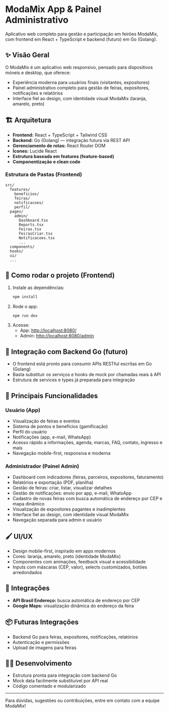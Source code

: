 # ModaMix App & Painel Administrativo

Aplicativo web completo para gestão e participação em feirões ModaMix, com frontend em React + TypeScript e backend (futuro) em Go (Golang).

## ✨ Visão Geral

O ModaMix é um aplicativo web responsivo, pensado para dispositivos móveis e desktop, que oferece:
- Experiência moderna para usuários finais (visitantes, expositores)
- Painel administrativo completo para gestão de feiras, expositores, notificações e relatórios
- Interface fiel ao design, com identidade visual ModaMix (laranja, amarelo, preto)

## 🏗️ Arquitetura

- **Frontend:** React + TypeScript + Tailwind CSS
- **Backend:** Go (Golang) — integração futura via REST API
- **Gerenciamento de rotas:** React Router DOM
- **Ícones:** Lucide React
- **Estrutura baseada em features (feature-based)**
- **Componentização e clean code**

### Estrutura de Pastas (Frontend)
```
src/
  features/
    beneficios/
    feiras/
    notificacoes/
    perfil/
  pages/
    admin/
      Dashboard.tsx
      Reports.tsx
      Feiras.tsx
      FeirasCriar.tsx
      Notificacoes.tsx
      ...
  components/
  hooks/
  ui/
  ...
```

## 🚀 Como rodar o projeto (Frontend)

1. Instale as dependências:
   ```bash
   npm install
   ```
2. Rode o app:
   ```bash
   npm run dev
   ```
3. Acesse:
   - App: [http://localhost:8080/](http://localhost:8080/)
   - Admin: [http://localhost:8080/admin](http://localhost:8080/admin)

## 🔗 Integração com Backend Go (futuro)
- O frontend está pronto para consumir APIs RESTful escritas em Go (Golang)
- Basta substituir os serviços e hooks de mock por chamadas reais à API
- Estrutura de services e types já preparada para integração

## 🧩 Principais Funcionalidades

### Usuário (App)
- Visualização de feiras e eventos
- Sistema de pontos e benefícios (gamificação)
- Perfil do usuário
- Notificações (app, e-mail, WhatsApp)
- Acesso rápido a informações, agenda, marcas, FAQ, contato, ingresso e mais
- Navegação mobile-first, responsiva e moderna

### Administrador (Painel Admin)
- Dashboard com indicadores (feiras, parceiros, expositores, faturamento)
- Relatórios e exportação (PDF, planilha)
- Gestão de feiras: criar, listar, visualizar detalhes
- Gestão de notificações: envio por app, e-mail, WhatsApp
- Cadastro de novas feiras com busca automática de endereço por CEP e mapa dinâmico
- Visualização de expositores pagantes e inadimplentes
- Interface fiel ao design, com identidade visual ModaMix
- Navegação separada para admin e usuário

## 🖌️ UI/UX
- Design mobile-first, inspirado em apps modernos
- Cores: laranja, amarelo, preto (identidade ModaMix)
- Componentes com animações, feedback visual e acessibilidade
- Inputs com máscaras (CEP, valor), selects customizados, botões arredondados

## 🔗 Integrações
- **API Brasil Endereço:** busca automática de endereço por CEP
- **Google Maps:** visualização dinâmica do endereço da feira

## 📦 Futuras Integrações
- Backend Go para feiras, expositores, notificações, relatórios
- Autenticação e permissões
- Upload de imagens para feiras

## 👨‍💻 Desenvolvimento
- Estrutura pronta para integração com backend Go
- Mock data facilmente substituível por API real
- Código comentado e modularizado

---

Para dúvidas, sugestões ou contribuições, entre em contato com a equipe ModaMix!
